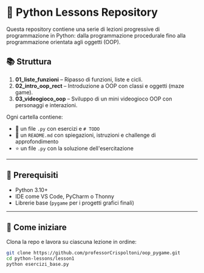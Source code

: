 # 🐍 Python Lessons Repository

Questa repository contiene una serie di lezioni progressive di programmazione in Python:
dalla programmazione procedurale fino alla programmazione orientata agli oggetti (OOP).

## 📚 Struttura
1. **01_liste_funzioni** – Ripasso di funzioni, liste e cicli.
2. **02_intro_oop_rect** – Introduzione a OOP con classi e oggetti (maze game).
3. **03_videogioco_oop** – Sviluppo di un mini videogioco OOP con personaggi e interazioni.

Ogni cartella contiene:
- 🧩 un file `.py` con esercizi e `# TODO`
- 📘 un `README.md` con spiegazioni, istruzioni e challenge di approfondimento
- ⭐ un file `.py` con la soluzione dell'esercitazione

---

## 🧰 Prerequisiti
- Python 3.10+
- IDE come VS Code, PyCharm o Thonny
- Librerie base (`pygame` per i progetti grafici finali)
  
---

## 🚀 Come iniziare
Clona la repo e lavora su ciascuna lezione in ordine:
```bash
git clone https://github.com/professorCrispoltoni/oop_pygame.git
cd python-lessons/lesson1
python esercizi_base.py

